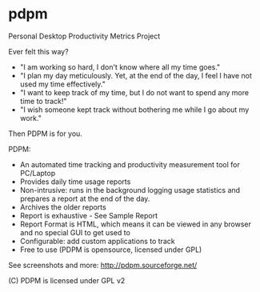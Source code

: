 pdpm
====

Personal Desktop Productivity Metrics Project

Ever felt this way?

* "I am working so hard, I don't know where all my time goes."
* "I plan my day meticulously. Yet, at the end of the day, I feel I have not used my time effectively."
* "I want to keep track of my time, but I do not want to spend any more time to track!"
* "I wish someone kept track without bothering me while I go about my work."

Then PDPM is for you. 

PDPM:

* An automated time tracking and productivity measurement tool for PC/Laptop
* Provides daily time usage reports
* Non-intrusive: runs in the background logging usage statistics and prepares a report at the end of the day.
* Archives the older reports
* Report is exhaustive - See Sample Report
* Report Format is HTML, which means it can be viewed in any browser and no special GUI to get used to
* Configurable: add custom applications to track
* Free to use (PDPM is opensource, licensed under GPL)

See screenshots and more: http://pdpm.sourceforge.net/

(C) PDPM is licensed under GPL v2
